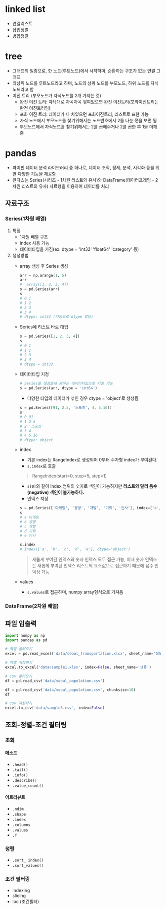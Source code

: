 # linked list
- 연결리스트
- 삽입정렬
- 병합정렬
# tree
- 그래프의 일종으로, 한 노드(루트노드)에서 시작하며, 순환하는 구조가 없는 연결 그래프
- 최상위 노드를 루트노드라고 하며, 노드의 상위 노드를  부모노드, 하위 노드를 자식노드라고 함
- 이진 트리 (부모노드가 자식노드를 2개 가지는 것)
    - 완전 이진 트리: 차례대로 차곡차곡 쌓여있으면 완전 이진트리(포화이진트리는 완전 이진트리임)
    - 포화 이진 트리: 데이터가 다 차있으면 포화이진트리, 리스트로 표현 가능
    - 자식 노드에서 부모노드를 찾기위해서는 노드번호에서 2를 나눈 몫을 보면 됨
    - 부모노드에서 자식노드를 찾기위해서는 2를 곱해주거나 2를 곱한 후 1을 더해줌 

# pandas
- 파이썬 데이터 분석 라이브러리 중 하나로, 데이터 조작, 정제, 분석, 시각화 등을 위한 다양한 기능을 제공함
- 판다스는 Series(시리즈 - 1차원 리스트와 유사)와 DataFrame(데이터프레임 - 2차원 리스트와 유사) 자료형을 이용하여 데이터를 처리
## 자료구조
### Series(1차원 배열)
1. 특징
    - 1차원 배열 구조
    - index 사용 가능
    - 데이터타입을 가짐(ex. dtype = 'int32' 'float64' 'category' 등)
2. 생성방법
    - array 생성 후 Series 생성
        ```python
        arr = np.arange(1, 5)
        arr
        #  array([1, 2, 3, 4])
        s = pd.Series(arr)
        s
        # 0 1
        # 1 2
        # 2 3
        # 3 4
        # dtype: int32 (자동으로 dtype 할당)
        ```
    - Series에 리스트 바로 대입
        ```python
        s = pd.Series([1, 2, 3, 4])
        s
        # 0 1
        # 1 2
        # 2 3
        # 3 4
        # dtype = int32
        ``` 

    - 데이터타입 지정
        ```python
        # Series를 생성할때 원하는 데이터타입으로 지정 가능
        s = pd.Series(arr, dtype = 'int64')
        ```
        - 다양한 타입의 데이터가 섞인 경우 dtype = 'object'로 생성됨
        ```python
        s = pd.Series([91, 2.5, '스포츠', 4, 5.16])
        s
        # 0 91
        # 1 2.5
        # 2 '스포츠'
        # 3 4
        # 4 5.16
        # dtype: object
        ```
    - index
        - 기본 index는 RangeIndex로 생성되며 0부터 수자형 index가 부여된다.
        - `s.index`로 호출
        > RangeIndex(start=0, stop=5, step=1)
        - `s[0]`와 같이 index 범위의 숫자로 색인이 가능하지만 **리스트와 달리 음수(negative) 색인이 불가능하다.**
        - 인덱스 지정
        ```python
        s = pd.Series(['마케팅', '경영', '개발', '기획', '인사'], index=['a', 'b', 'c', 'd', 'e'])
        s
        # a 마케팅
        # b 경영
        # c 개발
        # d 기획
        # e 인사
        
        s.index
        # Index(['a', 'b', 'c', 'd', 'e'], dtype='object')
        ```
        > 새롭게 부여된 인덱스와 숫자 인덱스 모두 접근 가능, 이때 숫자 인덱스는 새롭게 부여된 인덱스 리스트의 요소값으로 접근하기 때문에 음수 인덱싱 가능

    - values
        - `s.values`로 접근하며, numpy array형식으로 가져옴
### DataFrame(2차원 배열)

## 파일 입출력
```python
import numpy as np
import pandas as pd

# 엑셀 불러오기
excel = pd.read_excel('data/seoul_transportation.xlsx', sheet_name='철도', engine='openpyx')

# 엑셀 저장하기
excel.to_excel('data/sample1.xlsx', index=False, sheet_name='샘플')

# csv 불러오기
df = pd.read_csv('data/seoul_population.csv')

df = pd.read_csv('data/seoul_population.csv', chunksize=10)
df

# csv 저장하기
excel.to_csv('data/sample3.csv', index=False)
```
## 조회-정렬-조건 필터링
### 조회
#### 메소드
- `.head()`
- `.tail()`
- `.info()`
- `.describe()`
- `.value_count()`
#### 어트리뷰트
- `.ndim`
- `.shape`
- `.index`
- `.columns`
- `.values`
- `.T`
### 정렬
- `.sort_ index()`
- `.sort_values()`
### 조건 필터링
- indexing
- slicing
- loc (조건필터)

